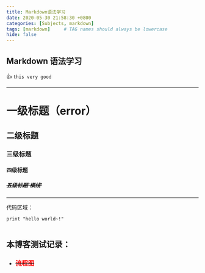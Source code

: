 ```yaml
---
title: Markdown语法学习
date: 2020-05-30 21:58:30 +0800
categories: [Subjects, markdown]
tags: [markdown]     # TAG names should always be lowercase 
hide: false
---
```



## **Markdown 语法学习** ##

:thumbsup: `this very good `

---

# 一级标题（error）
## 二级标题
### 三级标题
#### 四级标题
##### ~~五级标题'横线'~~

---

代码区域：

```
print "hello world~!"


```

##  **本博客测试记录：**
* ### ~~<font color=red> 流程图</font>~~
